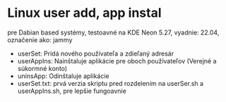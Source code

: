 # Linux user add, app instal

pre Dabian based systémy, testoavné na KDE Neon 5.27, vyadnie: 22.04, označenie ako: jammy  

- userSet: Pridá nového používateľa a zdieľaný adresár
- userAppIns: Nainštaluje aplikácie pre oboch používateľov (Verejné a súkormné konto)
- uninsApp: Odinštaluje aplikácie
- userSet.txt: prvá verzia skriptu pred rozdelením na userSer.sh a userAppIns.sh, pre lepšie fungoavnie
